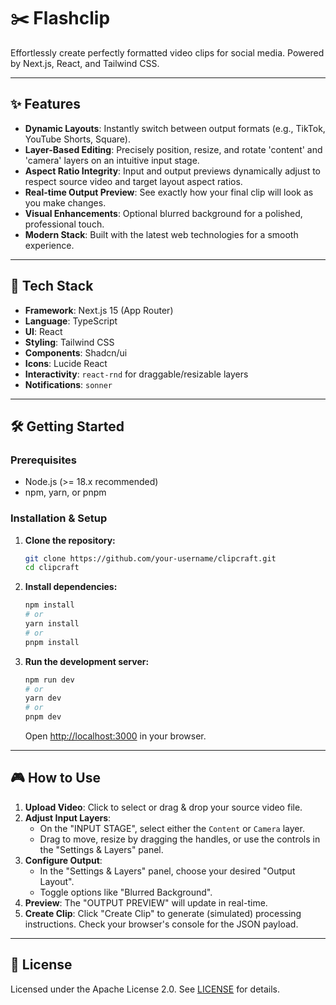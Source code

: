 # ✂️ Flashclip

Effortlessly create perfectly formatted video clips for social media. Powered by Next.js, React, and Tailwind CSS.

---

## ✨ Features

- **Dynamic Layouts**: Instantly switch between output formats (e.g., TikTok, YouTube Shorts, Square).
- **Layer-Based Editing**: Precisely position, resize, and rotate 'content' and 'camera' layers on an intuitive input stage.
- **Aspect Ratio Integrity**: Input and output previews dynamically adjust to respect source video and target layout aspect ratios.
- **Real-time Output Preview**: See exactly how your final clip will look as you make changes.
- **Visual Enhancements**: Optional blurred background for a polished, professional touch.
- **Modern Stack**: Built with the latest web technologies for a smooth experience.

---

## 🚀 Tech Stack

- **Framework**: Next.js 15 (App Router)
- **Language**: TypeScript
- **UI**: React
- **Styling**: Tailwind CSS
- **Components**: Shadcn/ui
- **Icons**: Lucide React
- **Interactivity**: `react-rnd` for draggable/resizable layers
- **Notifications**: `sonner`

---

## 🛠️ Getting Started

### Prerequisites

- Node.js (>= 18.x recommended)
- npm, yarn, or pnpm

### Installation & Setup

1.  **Clone the repository:**

    ```bash
    git clone https://github.com/your-username/clipcraft.git
    cd clipcraft
    ```

2.  **Install dependencies:**

    ```bash
    npm install
    # or
    yarn install
    # or
    pnpm install
    ```

3.  **Run the development server:**
    ```bash
    npm run dev
    # or
    yarn dev
    # or
    pnpm dev
    ```
    Open [http://localhost:3000](http://localhost:3000) in your browser.

---

## 🎮 How to Use

1.  **Upload Video**: Click to select or drag & drop your source video file.
2.  **Adjust Input Layers**:
    - On the "INPUT STAGE", select either the `Content` or `Camera` layer.
    - Drag to move, resize by dragging the handles, or use the controls in the "Settings & Layers" panel.
3.  **Configure Output**:
    - In the "Settings & Layers" panel, choose your desired "Output Layout".
    - Toggle options like "Blurred Background".
4.  **Preview**: The "OUTPUT PREVIEW" will update in real-time.
5.  **Create Clip**: Click "Create Clip" to generate (simulated) processing instructions. Check your browser's console for the JSON payload.

---

## 📄 License

Licensed under the Apache License 2.0. See [LICENSE](LICENSE) for details.
